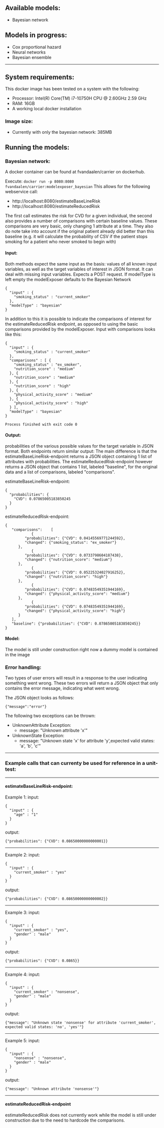 ## Available models:

- Bayesian network

## Models in progress:

- Cox proportional hazard
- Neural networks
- Bayesian ensemble

- - -

## System requirements:

This docker image has been tested on a system with the following:

- Processor: Intel(R) Core(TM) i7-10750H CPU @ 2.60GHz 2.59 GHz
- RAM: 16GB
- A working local docker installation

### Image size:

- Currently with only the bayesian network: 385MB

## Running the models:

### Bayesian network:

A docker container can be found at fvandaalen/carrier on dockerhub.

Execute: `docker run -p 8080:8080 fvandaalen/carrier:modelexposer_bayesian`
This allows for the following webservice call:

- http://localhost:8080/estimateBaseLineRisk
- http://localhost:8080/estimateReducedRisk

The first call estimates the risk for CVD for a given individual, the second also provides a number of comparisons with
certain baseline values. These comparisons are very basic, only changing 1 attribute at a time. They also do note take
into account if the original patient already did better than this baseline (e.g. it will calculate the probability of
CSV if the patient stops smoking for a patient who never smoked to begin with)

#### Input:

Both methods expect the same input as the basis: values of all known input variables, as well as the target variables of
interest in JSON format. It can deal with missing input variables. Expects a POST request. If modelType is left empty
the modelExposer defaults to the Bayesian Network

```
{
  "input" : {
    "smoking_status" : "current_smoker"
  },
  "modelType" : "bayesian"
}
```

In addition to this it is possible to indicate the comparisons of interest for the estimateReducedRisk endpoint, as
opposed to using the basic comparisons provided by the modelExposer. Input with comparisons looks like this:

```
{
  "input" : {
    "smoking_status" : "current_smoker"
  },
  "comparisons" : [ {
    "smoking_status" : "ex_smoker",
    "nutrition_score" : "medium"
  }, {
    "nutrition_score" : "medium"
  }, {
    "nutrition_score" : "high"
  }, {
    "physical_activity_score" : "medium"
  }, {
    "physical_activity_score" : "high"
  } ],
  "modelType" : "bayesian"
}

Process finished with exit code 0

```

#### Output:

probabilities of the various possible values for the target variable in JSON format. Both endpoints return similar
output:
The main difference is that the estimateBaseLineRisk-endpoint returns a JSON object containing 1 list of attributes with
probabilities. The estimateReducedRisk-endpoint however returns a JSON object that contains 1 list, labeled "baseline",
for the original data and a list of comparisons, labeled "comparisons".

estimateBaseLineRisk-endpoint:

```
{
  "probabilities": {
    "CVD": 0.07865005183850245
  }
}
```

estimateReducedRisk-endpoint:

```
{
   "comparisons":    [
            {
         "probabilities": {"CVD": 0.04145569771244592},
         "changed": {"smoking_status": "ex_smoker"}
      },
            {
         "probabilities": {"CVD": 0.0733798604187438},
         "changed": {"nutrition_score": "medium"}
      },
            {
         "probabilities": {"CVD": 0.05225324027916252},
         "changed": {"nutrition_score": "high"}
      },
            {
         "probabilities": {"CVD": 0.07483549351944169},
         "changed": {"physical_activity_score": "medium"}
      },
            {
         "probabilities": {"CVD": 0.07483549351944169},
         "changed": {"physical_activity_score": "high"}
      }
   ],
   "baseline": {"probabilities": {"CVD": 0.07865005183850245}}
}
```

#### Model:

The model is still under construction right now a dummy model is contained in the image

### Error handling:

Two types of user errors will result in a response to the user indicating something went wrong. These two errors will
return a JSON object that only contains the error message, indicating what went wrong.

The JSON object looks as follows:

````
{"message":"error"}
````

The following two exceptions can be thrown:

- UnknownAttribute Exception:
    - message: "Unknown attribute 'x'"
- UnknownState Exception:
    - message: "Unknown state 'x' for attribute 'y',expected valid states: 'a', 'b', 'c'"

- - -

### Example calls that can currenty be used for reference in a unit-test:

- - - 

#### estimateBaseLineRisk-endpoint:

Example 1:
input:

```
{
  "input" : {
    "age" : "1"
  }
}
```

output:

```
{"probabilities": {"CVD": 0.08650000000000001}}
```

--- 
Example 2:
input:

```
{
  "input" : {
    "current_smoker" : "yes"
  }
}
```

output:

```
{"probabilities": {"CVD": 0.08650000000000002}}
```

--- 
Example 3:
input:

```
{
  "input" : {
    "current_smoker" : "yes",
    "gender" : "male"
  }
}
```

output:

```
{"probabilities": {"CVD": 0.0865}}
```

--- 
Example 4:
input:

```
{
  "input" : {
    "current_smoker" : "nonsense",
    "gender" : "male"
  }
}
```

output:

```
{"message": "Unknown state 'nonsense' for attribute 'current_smoker', expected valid states: 'no', 'yes'"}
```

--- 
Example 5:
input:

```
{
  "input" : {
    "nonsense" : "nonsense",
    "gender" : "male"
  }
}
```

output:

```
{"message": "Unknown attribute 'nonsense'"}
```

--- 

#### estimateReducedRisk-endpoint

estimateReducedRisk does not currently work while the model is still under construction due to the need to hardcode the
comparisons.